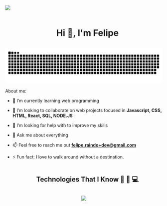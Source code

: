 <!--horizontal divider(gradiant)-->
<img src="https://user-images.githubusercontent.com/73097560/115834477-dbab4500-a447-11eb-908a-139a6edaec5c.gif">

<!--h1 without bottom border-->
<div id="user-content-toc">
  <ul align="center">
    <summary><h1 style="display: inline-block">Hi 👋, I'm Felipe</h1></summary>
  </ul>
</div>

<!--- snake -->
<div align="center">
  <img  src="https://github.com/1999AZZAR/1999AZZAR/blob/main/resources/img/grid-snake.svg"
       alt="snake" /></a>
</div>


About me:

- 🌱 I’m currently learning web programming

- 👯 I’m looking to collaborate on web projects focused in **Javascript, CSS, HTML, React, SQL, NODE.JS**

- 🤔 I’m looking for help with to improve my skills

- 💬 Ask me about everything

- 📫 Feel free to reach me out **felipe.raindo+dev@gmail.com**

- ⚡ Fun fact: I love to walk around without a destination.



<!--h1 without bottom border-->
<div id="user-content-toc">
  <ul align="center">
    <summary><h2 style="display: inline-block">Technologies That I Know 👨 🏻‍ 💻</h2></summary>
  </ul>
</div>
<!--tech stack icons-->
<p align="center">
  <a href="https://skillicons.dev">
    <img src="https://skillicons.dev/icons?i=linux,bash,git,github,vscode,html,css,bootstrap,js,react,redux,jest,docker,mysql,nodejs,regex,stackoverflow&perline=14" />
  </a>
</p>
